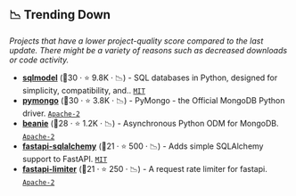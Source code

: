 ## 📉 Trending Down

_Projects that have a lower project-quality score compared to the last update. There might be a variety of reasons such as decreased downloads or code activity._

- <b><a href="https://github.com/tiangolo/sqlmodel">sqlmodel</a></b> (🥇30 ·  ⭐ 9.8K · 📉) - SQL databases in Python, designed for simplicity, compatibility, and.. <code><a href="http://bit.ly/34MBwT8">MIT</a></code>
- <b><a href="https://github.com/mongodb/mongo-python-driver">pymongo</a></b> (🥉30 ·  ⭐ 3.8K · 📉) - PyMongo - the Official MongoDB Python driver. <code><a href="http://bit.ly/3nYMfla">Apache-2</a></code>
- <b><a href="https://github.com/roman-right/beanie">beanie</a></b> (🥉28 ·  ⭐ 1.2K · 📉) - Asynchronous Python ODM for MongoDB. <code><a href="http://bit.ly/3nYMfla">Apache-2</a></code>
- <b><a href="https://github.com/mfreeborn/fastapi-sqlalchemy">fastapi-sqlalchemy</a></b> (🥉21 ·  ⭐ 500 · 📉) - Adds simple SQLAlchemy support to FastAPI. <code><a href="http://bit.ly/34MBwT8">MIT</a></code>
- <b><a href="https://github.com/long2ice/fastapi-limiter">fastapi-limiter</a></b> (🥇21 ·  ⭐ 250 · 📉) - A request rate limiter for fastapi. <code><a href="http://bit.ly/3nYMfla">Apache-2</a></code>


